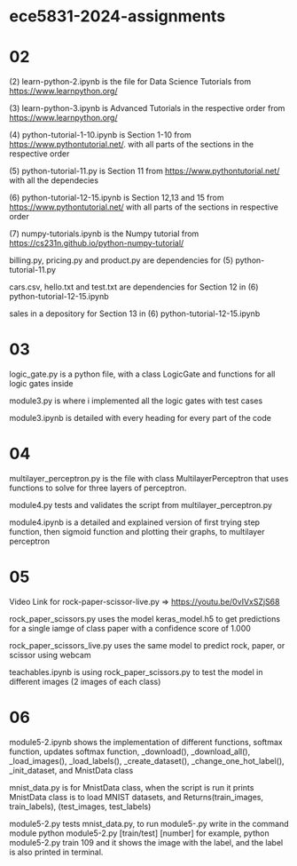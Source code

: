 # ece5831-2024-assignments

# 02

(2) learn-python-2.ipynb is the file for Data Science Tutorials from https://www.learnpython.org/

(3) learn-python-3.ipynb is Advanced Tutorials in the respective order from https://www.learnpython.org/

(4) python-tutorial-1-10.ipynb is Section 1-10 from https://www.pythontutorial.net/. with all parts of the sections in the respective order

(5) python-tutorial-11.py is Section 11 from https://www.pythontutorial.net/ with all the dependecies

(6) python-tutorial-12-15.ipynb is Section 12,13 and 15 from https://www.pythontutorial.net/ with all parts of the sections in respective order

(7) numpy-tutorials.ipynb is the Numpy tutorial from https://cs231n.github.io/python-numpy-tutorial/

billing.py, pricing.py and product.py are dependencies for (5) python-tutorial-11.py

cars.csv, hello.txt and test.txt are dependencies for Section 12 in (6) python-tutorial-12-15.ipynb

sales in a depository for Section 13 in (6) python-tutorial-12-15.ipynb

# 03

logic_gate.py is a python file, with a class LogicGate and functions for all logic gates inside 

module3.py is where i implemented all the logic gates with test cases

module3.ipynb is detailed with every heading for every part of the code

# 04

multilayer_perceptron.py is the file with class MultilayerPerceptron that uses functions to solve for three layers of perceptron.

module4.py tests and validates the script from multilayer_perceptron.py

module4.ipynb is a detailed and explained version of first trying step function, then sigmoid function and plotting their graphs, to multilayer perceptron 
 
# 05

Video Link for rock-paper-scissor-live.py => https://youtu.be/0vIVxSZjS68 

rock_paper_scissors.py uses the model keras_model.h5 to get predictions for a single iamge of class paper with a confidence score of 1.000

rock_paper_scissors_live.py uses the same model to predict rock, paper, or scissor using webcam 

teachables.ipynb is using rock_paper_scissors.py to test the model in different images (2 images of each class)

# 06 

module5-2.ipynb shows the implementation of different functions, softmax function, updates softmax function, _download(), _download_all(), _load_images(), _load_labels(), _create_dataset(), _change_one_hot_label(), _init_dataset,   and MnistData class

mnist_data.py is for MnistData class, when the script is run it prints MnistData class is to load MNIST datasets, and   Returns(train_images, train_labels), (test_images, test_labels) 

module5-2.py tests mnist_data.py, to run module5-.py write in the command module
python module5-2.py [train/test] [number]
for example, 
python module5-2.py train 109
and it shows the image with the label, and the label is also printed in terminal. 